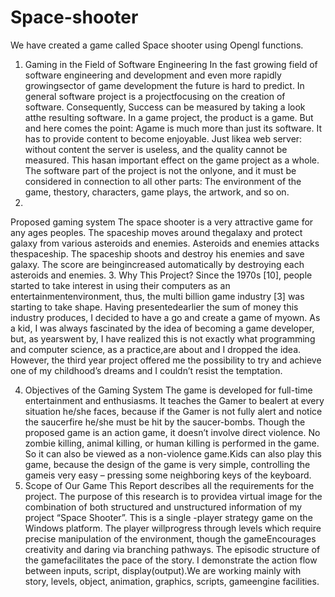 # Space-shooter
We have created a game called Space shooter using Opengl functions.
1. Gaming in the Field of Software Engineering
In the fast growing field of software engineering and development and even more rapidly growingsector of game development the future is hard to predict. In general software project is a projectfocusing on the creation of software. Consequently, Success can be measured by taking a look atthe resulting software. In a game project, the product is a game. But and here comes the point: Agame is much more than just its software. It has to provide content to become enjoyable. Just likea web server: without content the server is useless, and the quality cannot be measured. This hasan important effect on the game project as a whole. The software part of the project is not the onlyone, and it must be considered in connection to all other parts: The environment of the game, thestory, characters, game plays, the artwork, and so on.
2.
 
Proposed gaming system
The space shooter is a very attractive game for any ages peoples. The spaceship moves around thegalaxy and protect galaxy from various asteroids and enemies. Asteroids and enemies attacks thespaceship. The spaceship shoots and destroy his enemies and save galaxy. The score are beingincreased automatically by destroying each asteroids and enemies.
3. Why This Project?
Since the 1970s [10], people started to take interest in using their computers as an entertainmentenvironment, thus, the multi billion game industry [3] was starting to take shape. Having presentedearlier the sum of money this industry produces, I decided to have a go and create a game of myown. As a kid, I was always fascinated by the idea of becoming a game developer, but, as yearswent by, I have realized this is not exactly what programming and computer science, as a practice,are about and I dropped the idea. However, the third year project offered me the possibility to try
and achieve one of my childhood’s dreams and I couldn’t resist the
 temptation.
 
4. Objectives of the Gaming System
The game is developed for full-time entertainment and enthusiasms. It teaches the Gamer to bealert at every situation he/she faces, because if the Gamer is not fully alert and notice the saucerfire he/she must be hit by the saucer-bombs.
Though the proposed game is an action game, it doesn’t involve direct violence. No zombie killing,
animal killing, or human killing is performed in the game. So it can also be viewed as a non-violence game.Kids can also play this game, because the design of the game is very simple, controlling the gameis very easy
 – 
 pressing some neighboring keys of the keyboard.
5. Scope of Our Game
This Report describes all the requirements for the project. The purpose of this research is to providea virtual image for the combination of both structured and unstructured information of my project
“Space Shooter”. This is a single
-player strategy game on the Windows platform. The player willprogress through levels which require precise manipulation of the environment, though the gameEncourages creativity and daring via branching pathways. The episodic structure of the gamefacilitates the pace of the story. I demonstrate the action flow between inputs, script, display(output).We are working mainly with story, levels, object, animation, graphics, scripts, gameengine facilities.
